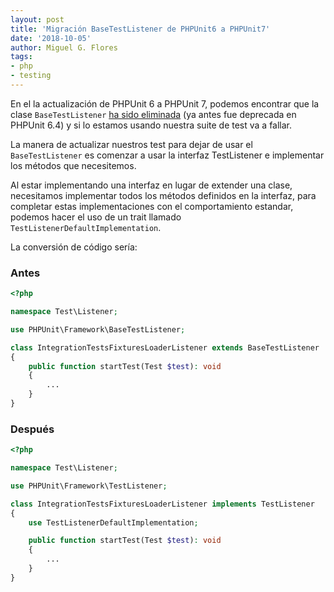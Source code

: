 ```yaml
---
layout: post
title: 'Migración BaseTestListener de PHPUnit6 a PHPUnit7'
date: '2018-10-05'
author: Miguel G. Flores
tags:
- php
- testing
---
```


En el la actualización de PHPUnit 6 a PHPUnit 7, podemos encontrar que la clase `BaseTestListener`
[ha sido eliminada](https://github.com/sebastianbergmann/phpunit/blob/master/ChangeLog-7.0.md#removed) (ya
antes fue deprecada en PHPUnit 6.4) y si lo estamos usando nuestra suite de test va a fallar.

La manera de actualizar nuestros test para dejar de usar el `BaseTestListener` es comenzar a usar la interfaz
TestListener e implementar los métodos que necesitemos.

Al estar implementando una interfaz en lugar de extender una clase, necesitamos implementar todos los métodos definidos
en la interfaz, para completar estas implementaciones con el comportamiento estandar, podemos hacer el uso de un trait
llamado `TestListenerDefaultImplementation`.

La conversión de código sería:

### Antes
```php
<?php

namespace Test\Listener;

use PHPUnit\Framework\BaseTestListener;

class IntegrationTestsFixturesLoaderListener extends BaseTestListener
{
    public function startTest(Test $test): void
    {
        ...
    }
}
```

### Después
```php
<?php

namespace Test\Listener;

use PHPUnit\Framework\TestListener;

class IntegrationTestsFixturesLoaderListener implements TestListener
{
    use TestListenerDefaultImplementation;

    public function startTest(Test $test): void
    {
        ...
    }
}
```
